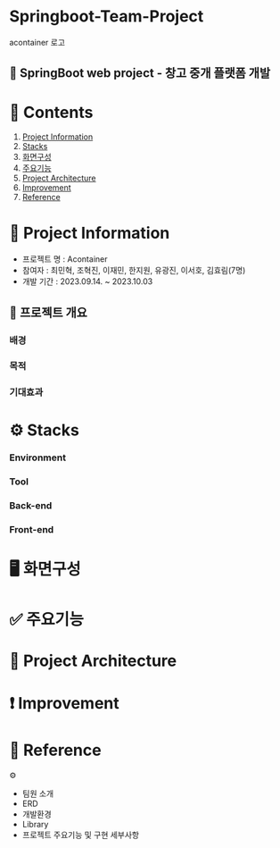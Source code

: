 # Springboot-Team-Project
acontainer 로고
## 🏢 SpringBoot web project - 창고 중개 플랫폼 개발

# 📌 Contents
1. [Project Information](#-Project-Information)
2. [Stacks](#-Stacks)
3. [화면구성](#-화면구성)
4. [주요기능](#-주요기능)
5. [Project Architecture](#-Project-Architecture)
6. [Improvement](#-Improvement)
7. [Reference](#-Reference)

# 📝 Project Information
* 프로젝트 명 : Acontainer
* 참여자 : 최민혁, 조혁진, 이재민, 한지원, 유광진, 이서호, 김효림(7명)
* 개발 기간 : 2023.09.14. ~ 2023.10.03

## 📘 프로젝트 개요
### 배경
### 목적
### 기대효과

# ⚙️ Stacks
### Environment
### Tool
### Back-end
### Front-end

# 🖥️ 화면구성

# ✅ 주요기능

# 🔀 Project Architecture

# ❗ Improvement

# 🔗 Reference


⚙️



* 팀원 소개
* ERD
* 개발환경
* Library
* 프로젝트 주요기능 및 구현 세부사항
